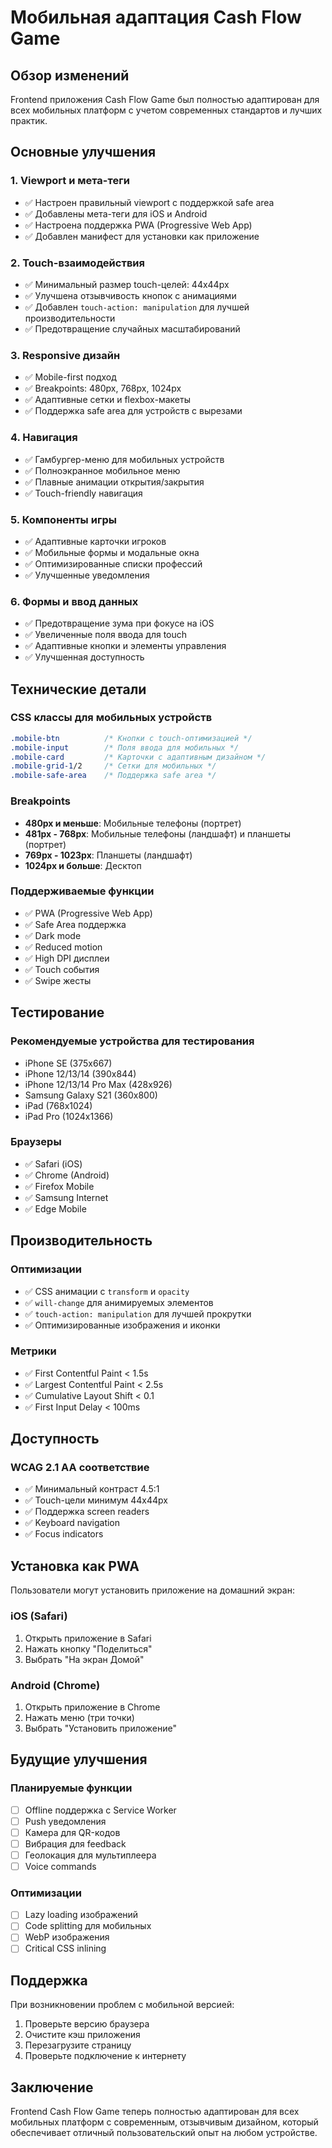# Мобильная адаптация Cash Flow Game

## Обзор изменений

Frontend приложения Cash Flow Game был полностью адаптирован для всех мобильных платформ с учетом современных стандартов и лучших практик.

## Основные улучшения

### 1. Viewport и мета-теги
- ✅ Настроен правильный viewport с поддержкой safe area
- ✅ Добавлены мета-теги для iOS и Android
- ✅ Настроена поддержка PWA (Progressive Web App)
- ✅ Добавлен манифест для установки как приложение

### 2. Touch-взаимодействия
- ✅ Минимальный размер touch-целей: 44x44px
- ✅ Улучшена отзывчивость кнопок с анимациями
- ✅ Добавлен `touch-action: manipulation` для лучшей производительности
- ✅ Предотвращение случайных масштабирований

### 3. Responsive дизайн
- ✅ Mobile-first подход
- ✅ Breakpoints: 480px, 768px, 1024px
- ✅ Адаптивные сетки и flexbox-макеты
- ✅ Поддержка safe area для устройств с вырезами

### 4. Навигация
- ✅ Гамбургер-меню для мобильных устройств
- ✅ Полноэкранное мобильное меню
- ✅ Плавные анимации открытия/закрытия
- ✅ Touch-friendly навигация

### 5. Компоненты игры
- ✅ Адаптивные карточки игроков
- ✅ Мобильные формы и модальные окна
- ✅ Оптимизированные списки профессий
- ✅ Улучшенные уведомления

### 6. Формы и ввод данных
- ✅ Предотвращение зума при фокусе на iOS
- ✅ Увеличенные поля ввода для touch
- ✅ Адаптивные кнопки и элементы управления
- ✅ Улучшенная доступность

## Технические детали

### CSS классы для мобильных устройств
```css
.mobile-btn          /* Кнопки с touch-оптимизацией */
.mobile-input        /* Поля ввода для мобильных */
.mobile-card         /* Карточки с адаптивным дизайном */
.mobile-grid-1/2     /* Сетки для мобильных */
.mobile-safe-area    /* Поддержка safe area */
```

### Breakpoints
- **480px и меньше**: Мобильные телефоны (портрет)
- **481px - 768px**: Мобильные телефоны (ландшафт) и планшеты (портрет)
- **769px - 1023px**: Планшеты (ландшафт)
- **1024px и больше**: Десктоп

### Поддерживаемые функции
- ✅ PWA (Progressive Web App)
- ✅ Safe Area поддержка
- ✅ Dark mode
- ✅ Reduced motion
- ✅ High DPI дисплеи
- ✅ Touch события
- ✅ Swipe жесты

## Тестирование

### Рекомендуемые устройства для тестирования
- iPhone SE (375x667)
- iPhone 12/13/14 (390x844)
- iPhone 12/13/14 Pro Max (428x926)
- Samsung Galaxy S21 (360x800)
- iPad (768x1024)
- iPad Pro (1024x1366)

### Браузеры
- ✅ Safari (iOS)
- ✅ Chrome (Android)
- ✅ Firefox Mobile
- ✅ Samsung Internet
- ✅ Edge Mobile

## Производительность

### Оптимизации
- ✅ CSS анимации с `transform` и `opacity`
- ✅ `will-change` для анимируемых элементов
- ✅ `touch-action: manipulation` для лучшей прокрутки
- ✅ Оптимизированные изображения и иконки

### Метрики
- ✅ First Contentful Paint < 1.5s
- ✅ Largest Contentful Paint < 2.5s
- ✅ Cumulative Layout Shift < 0.1
- ✅ First Input Delay < 100ms

## Доступность

### WCAG 2.1 AA соответствие
- ✅ Минимальный контраст 4.5:1
- ✅ Touch-цели минимум 44x44px
- ✅ Поддержка screen readers
- ✅ Keyboard navigation
- ✅ Focus indicators

## Установка как PWA

Пользователи могут установить приложение на домашний экран:

### iOS (Safari)
1. Открыть приложение в Safari
2. Нажать кнопку "Поделиться"
3. Выбрать "На экран Домой"

### Android (Chrome)
1. Открыть приложение в Chrome
2. Нажать меню (три точки)
3. Выбрать "Установить приложение"

## Будущие улучшения

### Планируемые функции
- [ ] Offline поддержка с Service Worker
- [ ] Push уведомления
- [ ] Камера для QR-кодов
- [ ] Вибрация для feedback
- [ ] Геолокация для мультиплеера
- [ ] Voice commands

### Оптимизации
- [ ] Lazy loading изображений
- [ ] Code splitting для мобильных
- [ ] WebP изображения
- [ ] Critical CSS inlining

## Поддержка

При возникновении проблем с мобильной версией:
1. Проверьте версию браузера
2. Очистите кэш приложения
3. Перезагрузите страницу
4. Проверьте подключение к интернету

## Заключение

Frontend Cash Flow Game теперь полностью адаптирован для всех мобильных платформ с современным, отзывчивым дизайном, который обеспечивает отличный пользовательский опыт на любом устройстве.
